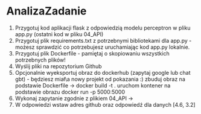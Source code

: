 # AnalizaZadanie

1. Przygotuj kod aplikacji flask z odpowiedzią modelu perceptron w pliku app.py (ostatni kod w pliku 04_API)
2. Przygotuj plik requirements.txt  z potrzebnymi bibliotekami dla app.py - możesz sprawdzić co potrzebujesz uruchamiając kod app.py lokalnie.
3. Przygotuj plik Dockerfile - pamiętaj o skopiowaniu wszystkich potrzebnych plików! 
4. Wyślij pliki na repozytorium Github 
5. Opcjonalnie wyeksportuj obraz do dockerhub (zapytaj google lub chat gbt) - będziesz miał\a nowy projekt od pokazania :) 
 zbuduj obraz na podstawie Dockerfile -> docker build -t <name> . 
 uruchom kontener na podstawie obrazu <name> docker run -p 5000:5000 <name> 
6. Wykonaj zapytanie zgodnie z plikiem 04_API ->
7. W odpowiedzi wstaw adres github oraz odpowiedź dla danych [4.6, 3.2]
